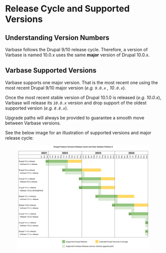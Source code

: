 # Release Cycle and Supported Versions

## Understanding Version Numbers

Varbase follows the Drupal 9/10 release cycle. Therefore, a version of Varbase is named 10.0.x uses the same **major** version of Drupal 10.0.x.

## Varbase Supported Versions

Varbase supports one major version. That is the most recent one using the most recent Drupal 9/10 major version (_e.g. `9.0.x` , 10`.0.x`_).

Once the most recent stable version of Drupal 10.1.0 is released (_e.g. 10.0.x_), Varbase will release its _`10.0.x`_ version and drop support of the oldest supported version (_e.g. `8.8.x`_).

Upgrade paths will always be provided to guarantee a smooth move between Varbase versions.

See the below image for an illustration of supported versions and major release cycle:

<figure><img src="../../.gitbook/assets/Varbase Release Tracker_Planner - new Releas Cycle table.png" alt=""><figcaption></figcaption></figure>
